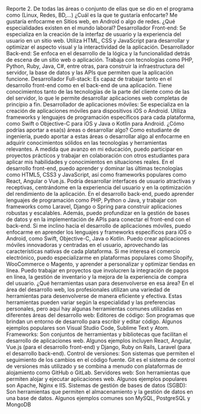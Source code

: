 Reporte 2.
De todas las áreas o conjunto de ellas que se dio en
el programa como (Linux, Redes, BD,…) ¿Cuál es la
que te gustaría enfocarte?
Me gustaría enfocarme en Sitios web, en Android o algo de redes.
¿Qué especialidades existen en el mundo laboral?
Desarrollador Front-end: Se especializa en la creación de la interfaz de usuario y la experiencia del usuario en un sitio web. Utiliza HTML, CSS y JavaScript para desarrollar y optimizar el aspecto visual y la interactividad de la aplicación.
Desarrollador Back-end: Se enfoca en el desarrollo de la lógica y la funcionalidad detrás de escena de un sitio web o aplicación. Trabaja con tecnologías como PHP, Python, Ruby, Java, C#, entre otras, para construir la infraestructura del servidor, la base de datos y las APIs que permiten que la aplicación funcione.
Desarrollador Full-stack: Es capaz de trabajar tanto en el desarrollo front-end como en el back-end de una aplicación. Tiene conocimientos tanto de las tecnologías de la parte del cliente como de las del servidor, lo que le permite desarrollar aplicaciones web completas de principio a fin.
Desarrollador de aplicaciones móviles: Se especializa en la creación de aplicaciones móviles para dispositivos iOS o Android. Utiliza frameworks y lenguajes de programación específicos para cada plataforma, como Swift o Objective-C para iOS y Java o Kotlin para Android.
¿Cómo podrías aportar a esa(s) áreas o desarrollar algo?
Como estudiante de ingeniería, puedo aportar a estas áreas o desarrollar algo al enfocarme en adquirir conocimientos sólidos en las tecnologías y herramientas relevantes. A medida que avanzo en mi educación, puedo participar en proyectos prácticos y trabajar en colaboración con otros estudiantes para aplicar mis habilidades y conocimientos en situaciones reales.
En el desarrollo front-end, puedo aprender y dominar las últimas tecnologías como HTML5, CSS3 y JavaScript, así como frameworks populares como React, Angular o Vue.js. Podría desarrollar interfaces de usuario atractivas y receptivas, centrándome en la experiencia del usuario y en la optimización del rendimiento de la aplicación.
En el desarrollo back-end, puedo aprender lenguajes de programación como PHP, Python o Java, y trabajar con frameworks como Laravel, Django o Spring para construir aplicaciones robustas y escalables. Además, puedo profundizar en la gestión de bases de datos y en la implementación de APIs para conectar el front-end con el back-end.
Si me inclino hacia el desarrollo de aplicaciones móviles, puedo enfocarme en aprender los lenguajes y frameworks específicos para iOS o Android, como Swift, Objective-C, Java o Kotlin. Puedo crear aplicaciones móviles innovadoras y centradas en el usuario, aprovechando las características nativas de cada plataforma.
Si me interesa el comercio electrónico, puedo especializarme en plataformas populares como Shopify, WooCommerce o Magento, y aprender a personalizar y optimizar tiendas en línea. Puedo trabajar en proyectos que involucren la integración de pagos en línea, la gestión de inventario y la mejora de la experiencia de compra del usuario.
¿Qué herramientas usan para desenvolverse en esa área?
En el área del desarrollo web, los profesionales utilizan una variedad de herramientas para desenvolverse de manera eficiente y efectiva. Estas herramientas pueden variar según la especialidad y las preferencias personales, pero aquí hay algunas herramientas comunes utilizadas en diferentes áreas del desarrollo web:
Editores de código: Son programas que brindan un entorno de desarrollo para escribir y editar código. Algunos ejemplos populares son Visual Studio Code, Sublime Text y Atom.
Frameworks: Son conjuntos de herramientas y bibliotecas que facilitan el desarrollo de aplicaciones web. Algunos ejemplos incluyen React, Angular, Vue.js (para el desarrollo front-end) y Django, Ruby on Rails, Laravel (para el desarrollo back-end).
Control de versiones: Son sistemas que permiten el seguimiento de los cambios en el código fuente. Git es el sistema de control de versiones más utilizado y se combina a menudo con plataformas de alojamiento como GitHub o GitLab.
Servidores web: Son herramientas que permiten alojar y ejecutar aplicaciones web. Algunos ejemplos populares son Apache, Nginx e IIS.
Sistemas de gestión de bases de datos (SGBD): Son herramientas que permiten el almacenamiento y la gestión de datos en una base de datos. Algunos ejemplos comunes son MySQL, PostgreSQL y MongoDB
